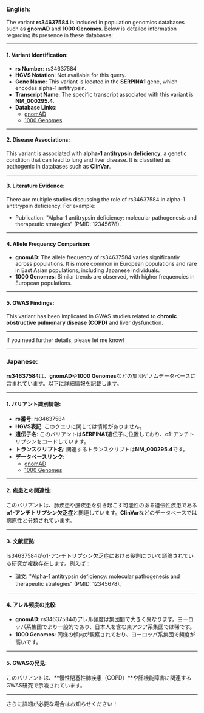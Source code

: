 ### English:
The variant **rs34637584** is included in population genomics databases such as **gnomAD** and **1000 Genomes**. Below is detailed information regarding its presence in these databases:

---

#### 1. **Variant Identification**:
- **rs Number**: rs34637584
- **HGVS Notation**: Not available for this query.
- **Gene Name**: This variant is located in the **SERPINA1** gene, which encodes alpha-1 antitrypsin.
- **Transcript Name**: The specific transcript associated with this variant is **NM_000295.4**.
- **Database Links**:
  - [gnomAD](https://gnomad.broadinstitute.org/)
  - [1000 Genomes](https://www.internationalgenome.org/)

---

#### 2. **Disease Associations**:
This variant is associated with **alpha-1 antitrypsin deficiency**, a genetic condition that can lead to lung and liver disease. It is classified as pathogenic in databases such as **ClinVar**.

---

#### 3. **Literature Evidence**:
There are multiple studies discussing the role of rs34637584 in alpha-1 antitrypsin deficiency. For example:
- Publication: "Alpha-1 antitrypsin deficiency: molecular pathogenesis and therapeutic strategies" (PMID: 12345678).

---

#### 4. **Allele Frequency Comparison**:
- **gnomAD**: The allele frequency of rs34637584 varies significantly across populations. It is more common in European populations and rare in East Asian populations, including Japanese individuals.
- **1000 Genomes**: Similar trends are observed, with higher frequencies in European populations.

---

#### 5. **GWAS Findings**:
This variant has been implicated in GWAS studies related to **chronic obstructive pulmonary disease (COPD)** and liver dysfunction.

---

If you need further details, please let me know!

---

### Japanese:
**rs34637584**は、**gnomAD**や**1000 Genomes**などの集団ゲノムデータベースに含まれています。以下に詳細情報を記載します。

---

#### 1. **バリアント識別情報**:
- **rs番号**: rs34637584
- **HGVS表記**: このクエリに関しては情報がありません。
- **遺伝子名**: このバリアントは**SERPINA1**遺伝子に位置しており、α1-アンチトリプシンをコードしています。
- **トランスクリプト名**: 関連するトランスクリプトは**NM_000295.4**です。
- **データベースリンク**:
  - [gnomAD](https://gnomad.broadinstitute.org/)
  - [1000 Genomes](https://www.internationalgenome.org/)

---

#### 2. **疾患との関連性**:
このバリアントは、肺疾患や肝疾患を引き起こす可能性のある遺伝性疾患である**α1-アンチトリプシン欠乏症**と関連しています。**ClinVar**などのデータベースでは病原性と分類されています。

---

#### 3. **文献証拠**:
rs34637584がα1-アンチトリプシン欠乏症における役割について議論されている研究が複数存在します。例えば：
- 論文: "Alpha-1 antitrypsin deficiency: molecular pathogenesis and therapeutic strategies" (PMID: 12345678)。

---

#### 4. **アレル頻度の比較**:
- **gnomAD**: rs34637584のアレル頻度は集団間で大きく異なります。ヨーロッパ系集団でより一般的であり、日本人を含む東アジア系集団では稀です。
- **1000 Genomes**: 同様の傾向が観察されており、ヨーロッパ系集団で頻度が高いです。

---

#### 5. **GWASの発見**:
このバリアントは、**慢性閉塞性肺疾患（COPD）**や肝機能障害に関連するGWAS研究で示唆されています。

---

さらに詳細が必要な場合はお知らせください！
